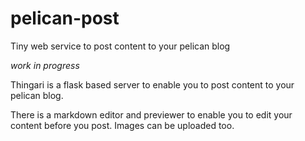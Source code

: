 # pelican-post
Tiny web service to post content to your pelican blog 

*work in progress* 

Thingari is a flask based server to enable you to post content to your pelican blog. 

There is a markdown editor and previewer to enable you to edit your content before you post. Images can be uploaded too. 



